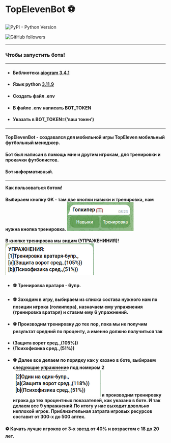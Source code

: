 # TopElevenBot ⚽



[//]: # (![PyPI - Python Version]&#40;https://img.shields.io/pypi/pyversions/Aiogram?style=flat&#41;)

![PyPI - Python Version](https://img.shields.io/pypi/pyversions/aiogram?link=https%3A%2F%2Fdocs.aiogram.dev%2Fen%2Fdev-3.x%2Findex.html)

![GitHub followers](https://img.shields.io/github/followers/Anton8309)

---

### Чтобы запустить бота!

---

- #### Библиотека [aiogram 3.4.1](https://docs.aiogram.dev/en/dev-3.x/)
- #### Язык python [3.11.9](https://www.python.org/)
- #### Создать файл .env
- #### В файле .env написать BOT_TOKEN
- #### Указать в BOT_TOKEN=('ваш токен')

----

#### **TopElevenBot** - создавался для мобильной игры TopEleven мобильный футбольный менеджер. 
#### Бот был написан в помощь мне и другим игрокам, для тренировки и прокачки футболистов.
#### Бот информативный. 
___
**Как пользоваться ботом!**
#### Выбираем кнопку GK - там две кнопки навыки и тренировка, нам нужна кнопка тренировка. ![2024-04-24 08-26-49.png](tutor_image%2F2024-04-24%2008-26-49.png)
#### В кнопке тренировка мы видим (УПРАЖЕНИНИЯ)! ![2024-04-24 08-37-54.png](tutor_image%2F2024-04-24%2008-37-54.png)
- #### ⚽ Тренировка вратаря - 6упр.
- #### ⚽ Заходим в игру, выбираем из списка состава нужного нам по позиции игрока (голкипера), назначаем ему упражнения (тренировка вратаря) и ставим ему 6 упражнений.
- #### ⚽ Производим тренировку до тех пор, пока мы не получим результат средний по проценту, а именно должно получиться так 
- **(Защита ворот сред.,(105%))**
- **(Психофизика сред.,(51%))**
- #### ⚽ Далее все делаем по порядку как у казано в боте, выбираем следующие упражнение под номером 2 ![2024-04-24 08-47-22.png](tutor_image%2F2024-04-24%2008-47-22.png) и производим тренировку игрока до тех процентных показателей, как указано в боте. И так делаем все 9 упражнений.По итогу у нас выходит довольно неплохой игрок. Приблизительная затрата игровых ресурсов составит от 300-х до 500 аптек.  

#### ⚽ Качать лучше игроков от 3-х звезд от 40% и возрастом с 18 до 20 лет.  










